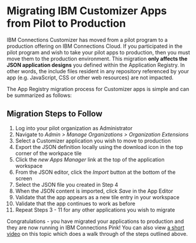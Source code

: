 # Migrating IBM Customizer Apps from Pilot to Production

IBM Connections Customizer has moved from a pilot program to a production offering on IBM Connections Cloud. If you participated in the pilot program and wish to take your pilot apps to production, then you must move them to the production environment. This migration **only affects the JSON application designs** you defined within the Application Registry. In other words, the include files resident in any repository referenced by your app (e.g. JavaScript, CSS or other web resources) are not impacted. 

The App Registry migration process for Customizer apps is simple and can be summarized as follows:

## Migration Steps to Follow
1. Log into your pilot organization as Administrator
2. Navigate to *Admin > Manage Organizations > Organization Extensions*
3. Select a Customizer application you wish to move to production
4. Export the JSON definition locally using the download icon in the top corner of the workpace tile 
5. Click the *new Apps Manager* link at the top of the application workspace
6. From the JSON editor, click the *Import* button at the bottom of the screen
7. Select the JSON file you created in Step 4
8. When the JSON content is imported, click *Save* in the App Editor
9. Validate that the app appears as a new tile entry in your workspace
10. Validate that the app continues to work as before
11. Repeat Steps 3 - 11 for any other applications you wish to migrate

Congratulations - you have migrated your applications to production and they are now running in IBM Connections Pink! You can also view [a short video][1] on this topic which does a walk through of the steps outlined above. 

[1]: https://www.youtube.com/playlist?xxx
